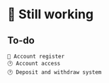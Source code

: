 # 🚧 Still working

## To-do
    🚧 Account register
    🕑 Account access
    🕑 Deposit and withdraw system